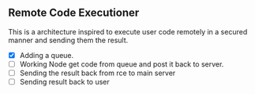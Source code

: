 ## Remote Code Executioner
This is a architecture inspired to execute user code remotely in a secured manner and sending them the result.

- [X] Adding a queue.
- [ ] Working Node get code from queue and post it back to server. 
- [ ] Sending the result back from rce to main server 
- [ ] Sending result back to user